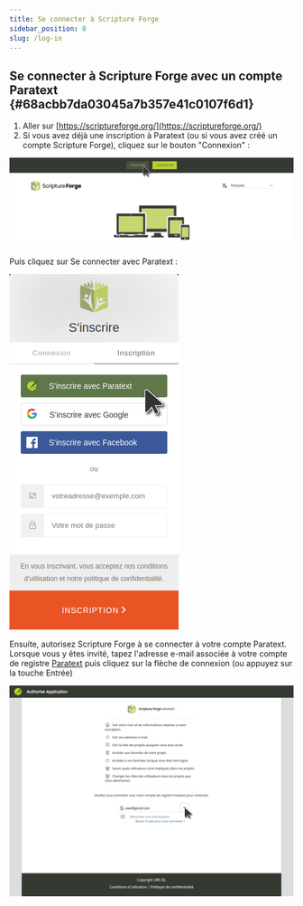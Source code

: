 ```yaml
---
title: Se connecter à Scripture Forge
sidebar_position: 0
slug: /log-in
---
```




## Se connecter à Scripture Forge avec un compte Paratext {#68acbb7da03045a7b357e41c0107f6d1}

1. Aller sur [https://scriptureforge.org/](https://scriptureforge.org/)
2. Si vous avez déjà une inscription à Paratext (ou si vous avez créé un compte Scripture Forge), cliquez sur le bouton "Connexion" :

![](./page_sign_up.png)


Puis cliquez sur Se connecter avec Paratext :


![](./auth0_sign_up_with_pt.png)


Ensuite, autorisez Scripture Forge à se connecter à votre compte Paratext. Lorsque vous y êtes invité, tapez l'adresse e-mail associée à votre compte de registre [Paratext](https://registry.paratext.org/users/me) puis cliquez sur la flèche de connexion (ou appuyez sur la touche Entrée)


![](./pt_registry_login.png)

